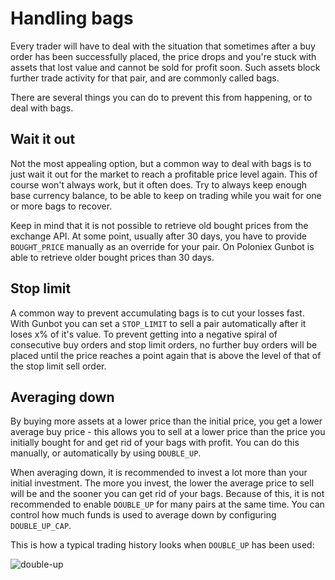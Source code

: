 # Handling bags

Every trader will have to deal with the situation that sometimes after a buy order has been successfully placed, the price drops and you're stuck with assets that lost value and cannot be sold for profit soon. Such assets block further trade activity for that pair, and are commonly called bags.

There are several things you can do to prevent this from happening, or to deal with bags.



## Wait it out

Not the most appealing option, but a common way to deal with bags is to just wait it out for the market to reach a profitable price level again. This of course won't always work, but it often does.  Try to always keep enough base currency balance, to be able to keep on trading while you wait for one or more bags to recover.

Keep in mind that it is not possible to retrieve old bought prices from the exchange API. At some point, usually after 30 days, you have to provide `BOUGHT_PRICE` manually as an override for your pair. On Poloniex Gunbot is able to retrieve older bought prices than 30 days.



## Stop limit

A common way to prevent accumulating bags is to cut your losses fast. With Gunbot you can set a `STOP_LIMIT`  to sell a pair automatically after it loses x% of it's value. To prevent getting into a negative spiral of consecutive buy orders and stop limit orders, no further buy orders will be placed until the price reaches a point again that is above the level of that of the stop limit sell order.



## Averaging down

By buying more assets at a lower price than the initial price, you get a lower average buy price - this allows you to sell at a lower price than the price you initially bought for and get rid of your bags with profit. You can do this manually, or automatically by using `DOUBLE_UP`.

When averaging down, it is recommended to invest a lot more than your initial investment. The more you invest, the lower the average price to sell will be and the sooner you can get rid of your bags. Because of this, it is not recommended to enable `DOUBLE_UP` for many pairs at the same time. You can control how much funds is used to average down by configuring `DOUBLE_UP_CAP`.

This is how a typical trading history looks when `DOUBLE_UP` has been used:

![double-up](https://user-images.githubusercontent.com/2372008/32096078-95baa8ee-bb05-11e7-8f07-266a7a3952b1.jpg)




